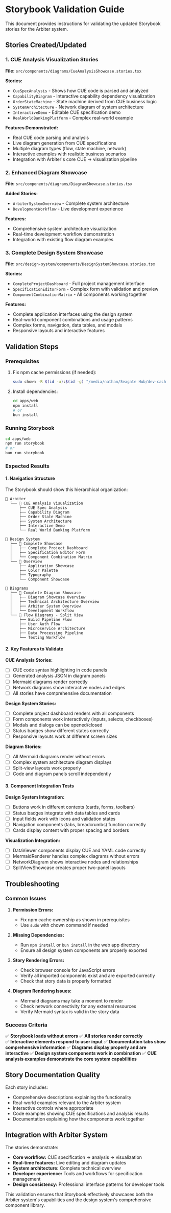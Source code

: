 # Storybook Validation Guide

This document provides instructions for validating the updated Storybook stories for the Arbiter system.

## Stories Created/Updated

### 1. CUE Analysis Visualization Stories
**File:** `src/components/diagrams/CueAnalysisShowcase.stories.tsx`

**Stories:**
- `CueSpecAnalysis` - Shows how CUE code is parsed and analyzed
- `CapabilityDiagram` - Interactive capability dependency visualization  
- `OrderStateMachine` - State machine derived from CUE business logic
- `SystemArchitecture` - Network diagram of system architecture
- `InteractiveDemo` - Editable CUE specification demo
- `RealWorldBankingPlatform` - Complex real-world example

**Features Demonstrated:**
- Real CUE code parsing and analysis
- Live diagram generation from CUE specifications
- Multiple diagram types (flow, state machine, network)
- Interactive examples with realistic business scenarios
- Integration with Arbiter's core CUE → visualization pipeline

### 2. Enhanced Diagram Showcase
**File:** `src/components/diagrams/DiagramShowcase.stories.tsx`

**Added Stories:**
- `ArbiterSystemOverview` - Complete system architecture
- `DevelopmentWorkflow` - Live development experience

**Features:**
- Comprehensive system architecture visualization
- Real-time development workflow demonstration
- Integration with existing flow diagram examples

### 3. Complete Design System Showcase  
**File:** `src/design-system/components/DesignSystemShowcase.stories.tsx`

**Stories:**
- `CompleteProjectDashboard` - Full project management interface
- `SpecificationEditorForm` - Complex form with validation and preview
- `ComponentCombinationMatrix` - All components working together

**Features:**
- Complete application interfaces using the design system
- Real-world component combinations and usage patterns
- Complex forms, navigation, data tables, and modals
- Responsive layouts and interactive features

## Validation Steps

### Prerequisites
1. Fix npm cache permissions (if needed):
   ```bash
   sudo chown -R $(id -u):$(id -g) "/media/nathan/Seagate Hub/dev-caches/npm"
   ```

2. Install dependencies:
   ```bash
   cd apps/web
   npm install
   # or
   bun install
   ```

### Running Storybook
```bash
cd apps/web
npm run storybook
# or
bun run storybook
```

### Expected Results

#### 1. Navigation Structure
The Storybook should show this hierarchical organization:

```
📁 Arbiter
  └── 📖 CUE Analysis Visualization
      ├── CUE Spec Analysis
      ├── Capability Diagram  
      ├── Order State Machine
      ├── System Architecture
      ├── Interactive Demo
      └── Real World Banking Platform

📁 Design System
  ├── 📖 Complete Showcase
  │   ├── Complete Project Dashboard
  │   ├── Specification Editor Form
  │   └── Component Combination Matrix
  └── 📖 Overview
      ├── Application Showcase
      ├── Color Palette
      ├── Typography
      └── Component Showcase

📁 Diagrams
  ├── 📖 Complete Diagram Showcase
  │   ├── Diagram Showcase Overview
  │   ├── Technical Architecture Overview
  │   ├── Arbiter System Overview
  │   └── Development Workflow
  └── 📖 Flow Diagrams - Split View
      ├── Build Pipeline Flow
      ├── User Auth Flow
      ├── Microservice Architecture
      ├── Data Processing Pipeline
      └── Testing Workflow
```

#### 2. Key Features to Validate

**CUE Analysis Stories:**
- [ ] CUE code syntax highlighting in code panels
- [ ] Generated analysis JSON in diagram panels
- [ ] Mermaid diagrams render correctly
- [ ] Network diagrams show interactive nodes and edges
- [ ] All stories have comprehensive documentation

**Design System Stories:**
- [ ] Complete project dashboard renders with all components
- [ ] Form components work interactively (inputs, selects, checkboxes)
- [ ] Modals and dialogs can be opened/closed
- [ ] Status badges show different states correctly
- [ ] Responsive layouts work at different screen sizes

**Diagram Stories:**
- [ ] All Mermaid diagrams render without errors
- [ ] Complex system architecture diagram displays
- [ ] Split-view layouts work properly
- [ ] Code and diagram panels scroll independently

#### 3. Component Integration Tests

**Design System Integration:**
- [ ] Buttons work in different contexts (cards, forms, toolbars)
- [ ] Status badges integrate with data tables and cards
- [ ] Input fields work with icons and validation states
- [ ] Navigation components (tabs, breadcrumbs) function correctly
- [ ] Cards display content with proper spacing and borders

**Visualization Integration:**
- [ ] DataViewer components display CUE and YAML code correctly
- [ ] MermaidRenderer handles complex diagrams without errors
- [ ] NetworkDiagram shows interactive nodes and relationships
- [ ] SplitViewShowcase creates proper two-panel layouts

## Troubleshooting

### Common Issues

1. **Permission Errors:**
   - Fix npm cache ownership as shown in prerequisites
   - Use `sudo` with chown command if needed

2. **Missing Dependencies:**
   - Run `npm install` or `bun install` in the web app directory
   - Ensure all design system components are properly exported

3. **Story Rendering Errors:**
   - Check browser console for JavaScript errors
   - Verify all imported components exist and are exported correctly
   - Check that story data is properly formatted

4. **Diagram Rendering Issues:**
   - Mermaid diagrams may take a moment to render
   - Check network connectivity for any external resources
   - Verify Mermaid syntax is valid in the story data

### Success Criteria

✅ **Storybook loads without errors**
✅ **All stories render correctly**  
✅ **Interactive elements respond to user input**
✅ **Documentation tabs show comprehensive information**
✅ **Diagrams display properly and are interactive**
✅ **Design system components work in combination**
✅ **CUE analysis examples demonstrate the core system capabilities**

## Story Documentation Quality

Each story includes:
- Comprehensive descriptions explaining the functionality
- Real-world examples relevant to the Arbiter system
- Interactive controls where appropriate
- Code examples showing CUE specifications and analysis results
- Documentation explaining how the components work together

## Integration with Arbiter System

The stories demonstrate:
- **Core workflow:** CUE specification → analysis → visualization
- **Real-time features:** Live editing and diagram updates
- **System architecture:** Complete technical overview
- **Developer experience:** Tools and workflows for specification management
- **Design consistency:** Professional interface patterns for developer tools

This validation ensures that Storybook effectively showcases both the Arbiter system's capabilities and the design system's comprehensive component library.